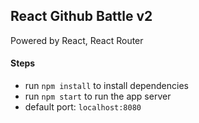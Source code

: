 ## React Github Battle v2

Powered by React, React Router

#### Steps
- run `npm install` to install dependencies
- run `npm start` to run the app server
- default port: `localhost:8080`